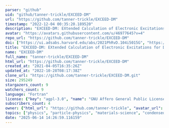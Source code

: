 ```yaml
---
parser: "github"
uid: "github/tanner-trickle/EXCEED-DM"
url: "https://github.com/tanner-trickle/EXCEED-DM"
timestamp: "2022-12-04 00:35:20.189520"
description: "EXCEED-DM: EXtended Calculation of Electronic Excitations for Direct detection of Dark Matter"
avatar: "https://avatars.githubusercontent.com/u/46977645?v=4"
repo_url: "https://github.com/tanner-trickle/EXCEED-DM"
doi: ["https://ui.adsabs.harvard.edu/abs/2021PhRvD.104i5015G", "https://ui.adsabs.harvard.edu/abs/2022arXiv221014917T", "https://ui.adsabs.harvard.edu/abs/2022ascl.soft11020T/abstract"]
title: "EXCEED-DM: EXtended Calculation of Electronic Excitations for Direct detection of Dark Matter"
name: "EXCEED-DM"
full_name: "tanner-trickle/EXCEED-DM"
html_url: "https://github.com/tanner-trickle/EXCEED-DM"
created_at: "2021-04-05T16:35:26Z"
updated_at: "2022-10-28T08:17:38Z"
clone_url: "https://github.com/tanner-trickle/EXCEED-DM.git"
size: 295249
stargazers_count: 9
watchers_count: 9
language: "Fortran"
license: {"key": "agpl-3.0", "name": "GNU Affero General Public License v3.0", "spdx_id": "AGPL-3.0", "url": "https://api.github.com/licenses/agpl-3.0", "node_id": "MDc6TGljZW5zZTE="}
subscribers_count: 4
owner: {"html_url": "https://github.com/tanner-trickle", "avatar_url": "https://avatars.githubusercontent.com/u/46977645?v=4", "login": "tanner-trickle", "type": "User"}
topics: ["physics", "particle-physics", "materials-science", "condensed-matter-physics"]
date: "2025-06-14 14:26:59.116159"
---
```

